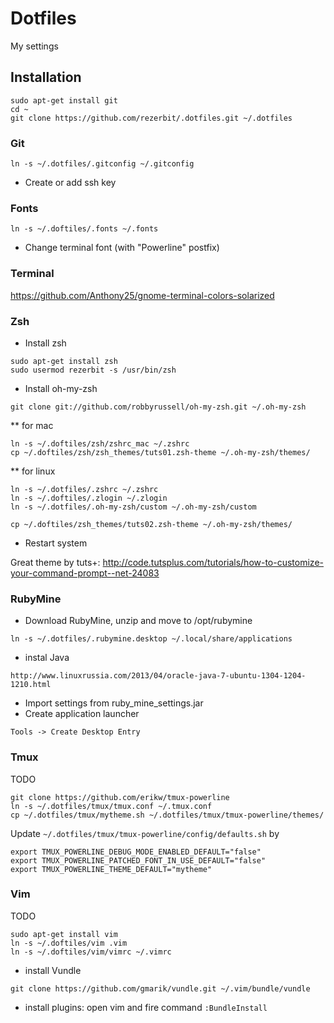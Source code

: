 # Dotfiles 

My settings

## Installation

```
sudo apt-get install git
cd ~
git clone https://github.com/rezerbit/.dotfiles.git ~/.dotfiles
```

### Git
```
ln -s ~/.dotfiles/.gitconfig ~/.gitconfig
```
* Create or add ssh key

### Fonts

```
ln -s ~/.doftiles/.fonts ~/.fonts
```
* Change terminal font (with "Powerline" postfix)

### Terminal

https://github.com/Anthony25/gnome-terminal-colors-solarized

### Zsh
* Install zsh
```
sudo apt-get install zsh
sudo usermod rezerbit -s /usr/bin/zsh
```

* Install oh-my-zsh
```
git clone git://github.com/robbyrussell/oh-my-zsh.git ~/.oh-my-zsh
```
** for mac
```
ln -s ~/.doftiles/zsh/zshrc_mac ~/.zshrc
cp ~/.doftiles/zsh/zsh_themes/tuts01.zsh-theme ~/.oh-my-zsh/themes/
```
** for linux

```
ln -s ~/.dotfiles/.zshrc ~/.zshrc
ln -s ~/.doftiles/.zlogin ~/.zlogin
ln -s ~/.dotfiles/.oh-my-zsh/custom ~/.oh-my-zsh/custom

cp ~/.doftiles/zsh_themes/tuts02.zsh-theme ~/.oh-my-zsh/themes/
```

* Restart system

Great theme by tuts+:
http://code.tutsplus.com/tutorials/how-to-customize-your-command-prompt--net-24083


### RubyMine
* Download RubyMine, unzip and move to /opt/rubymine

```
ln -s ~/.dotfiles/.rubymine.desktop ~/.local/share/applications
```
* instal Java
```
http://www.linuxrussia.com/2013/04/oracle-java-7-ubuntu-1304-1204-1210.html
```

* Import settings from ruby_mine_settings.jar
* Create application launcher
```
Tools -> Create Desktop Entry
```
### Tmux

TODO
```
git clone https://github.com/erikw/tmux-powerline
ln -s ~/.dotfiles/tmux/tmux.conf ~/.tmux.conf
cp ~/.dotfiles/tmux/mytheme.sh ~/.dotfiles/tmux/tmux-powerline/themes/ 
```
Update `~/.dotfiles/tmux/tmux-powerline/config/defaults.sh` by
```
export TMUX_POWERLINE_DEBUG_MODE_ENABLED_DEFAULT="false"
export TMUX_POWERLINE_PATCHED_FONT_IN_USE_DEFAULT="false"
export TMUX_POWERLINE_THEME_DEFAULT="mytheme"
```

### Vim
TODO
```
sudo apt-get install vim
ln -s ~/.doftiles/vim .vim
ln -s ~/.doftiles/vim/vimrc ~/.vimrc
```
* install Vundle

```
git clone https://github.com/gmarik/vundle.git ~/.vim/bundle/vundle
```

* install plugins: open vim and fire command `:BundleInstall`

